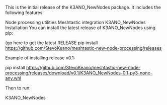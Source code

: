 This is the initial release of the K3ANO_NewNodes package. It includes the following features:

Node processing utilities
Meshtastic integration
K3ANO_NewNodes
Installation
You can install the latest release of K3ANO_NewNodes using pip:

(go here to get the latest RELEASE pip install https://github.com/StevoKeano/meshtastic-new-node-processing/releases

Example of installing release v0.1:

pip install https://github.com/StevoKeano/meshtastic-new-node-processing/releases/download/v0.1/K3ANO_NewNodes-0.1-py3-none-any.whl

Then to run:

K3ANO_NewNodes
